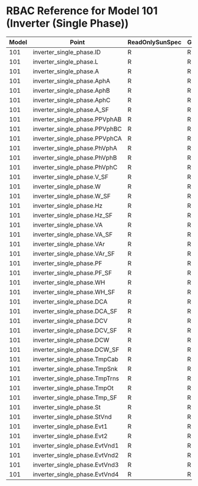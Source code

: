 # RBAC Reference for Model 101 (Inverter (Single Phase))

| Model | Point | ReadOnlySunSpec | GridServiceSunSpec | NetworkAdministratorSunSpec | SuperAdministratorSpec | 
|-------|-------|------------------|---------------------|------------------|--------------------|
| 101 | inverter_single_phase.ID | R | R | R | R |
| 101 | inverter_single_phase.L | R | R | R | R |
| 101 | inverter_single_phase.A | R | R | R | R |
| 101 | inverter_single_phase.AphA | R | R | R | R |
| 101 | inverter_single_phase.AphB | R | R | R | R |
| 101 | inverter_single_phase.AphC | R | R | R | R |
| 101 | inverter_single_phase.A_SF | R | R | R | R |
| 101 | inverter_single_phase.PPVphAB | R | R | R | R |
| 101 | inverter_single_phase.PPVphBC | R | R | R | R |
| 101 | inverter_single_phase.PPVphCA | R | R | R | R |
| 101 | inverter_single_phase.PhVphA | R | R | R | R |
| 101 | inverter_single_phase.PhVphB | R | R | R | R |
| 101 | inverter_single_phase.PhVphC | R | R | R | R |
| 101 | inverter_single_phase.V_SF | R | R | R | R |
| 101 | inverter_single_phase.W | R | R | R | R |
| 101 | inverter_single_phase.W_SF | R | R | R | R |
| 101 | inverter_single_phase.Hz | R | R | R | R |
| 101 | inverter_single_phase.Hz_SF | R | R | R | R |
| 101 | inverter_single_phase.VA | R | R | R | R |
| 101 | inverter_single_phase.VA_SF | R | R | R | R |
| 101 | inverter_single_phase.VAr | R | R | R | R |
| 101 | inverter_single_phase.VAr_SF | R | R | R | R |
| 101 | inverter_single_phase.PF | R | R | R | R |
| 101 | inverter_single_phase.PF_SF | R | R | R | R |
| 101 | inverter_single_phase.WH | R | R | R | R |
| 101 | inverter_single_phase.WH_SF | R | R | R | R |
| 101 | inverter_single_phase.DCA | R | R | R | R |
| 101 | inverter_single_phase.DCA_SF | R | R | R | R |
| 101 | inverter_single_phase.DCV | R | R | R | R |
| 101 | inverter_single_phase.DCV_SF | R | R | R | R |
| 101 | inverter_single_phase.DCW | R | R | R | R |
| 101 | inverter_single_phase.DCW_SF | R | R | R | R |
| 101 | inverter_single_phase.TmpCab | R | R | R | R |
| 101 | inverter_single_phase.TmpSnk | R | R | R | R |
| 101 | inverter_single_phase.TmpTrns | R | R | R | R |
| 101 | inverter_single_phase.TmpOt | R | R | R | R |
| 101 | inverter_single_phase.Tmp_SF | R | R | R | R |
| 101 | inverter_single_phase.St | R | R | R | R |
| 101 | inverter_single_phase.StVnd | R | R | R | R |
| 101 | inverter_single_phase.Evt1 | R | R | R | R |
| 101 | inverter_single_phase.Evt2 | R | R | R | R |
| 101 | inverter_single_phase.EvtVnd1 | R | R | R | R |
| 101 | inverter_single_phase.EvtVnd2 | R | R | R | R |
| 101 | inverter_single_phase.EvtVnd3 | R | R | R | R |
| 101 | inverter_single_phase.EvtVnd4 | R | R | R | R |
